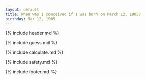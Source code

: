 ```yaml
---
layout: default
title: When was I conceived if I was born on March 12, 1905?
birthday: Mar 12, 1905
---
```


{% include header.md %}

{% include guess.md %}

{% include calculate.md %}

{% include safety.md %}

{% include footer.md %}




